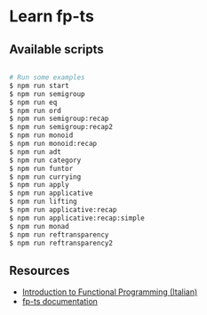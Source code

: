 # Learn fp-ts

## Available scripts

```sh

# Run some examples
$ npm run start
$ npm run semigroup
$ npm run eq
$ npm run ord
$ npm run semigroup:recap
$ npm run semigroup:recap2
$ npm run monoid
$ npm run monoid:recap
$ npm run adt
$ npm run category
$ npm run funtor
$ npm run currying
$ npm run apply
$ npm run applicative
$ npm run lifting
$ npm run applicative:recap
$ npm run applicative:recap:simple
$ npm run monad
$ npm run reftransparency
$ npm run reftransparency2

```

## Resources

- [Introduction to Functional Programming (Italian)](https://github.com/gcanti/functional-programming)
- [fp-ts documentation](https://gcanti.github.io/fp-ts/)
